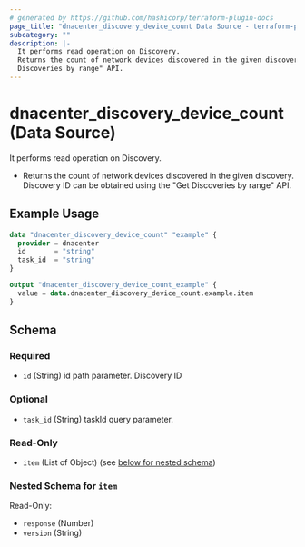 ```yaml
---
# generated by https://github.com/hashicorp/terraform-plugin-docs
page_title: "dnacenter_discovery_device_count Data Source - terraform-provider-dnacenter"
subcategory: ""
description: |-
  It performs read operation on Discovery.
  Returns the count of network devices discovered in the given discovery. Discovery ID can be obtained using the "Get
  Discoveries by range" API.
---
```


# dnacenter_discovery_device_count (Data Source)

It performs read operation on Discovery.

- Returns the count of network devices discovered in the given discovery. Discovery ID can be obtained using the "Get
Discoveries by range" API.

## Example Usage

```terraform
data "dnacenter_discovery_device_count" "example" {
  provider = dnacenter
  id       = "string"
  task_id  = "string"
}

output "dnacenter_discovery_device_count_example" {
  value = data.dnacenter_discovery_device_count.example.item
}
```

<!-- schema generated by tfplugindocs -->
## Schema

### Required

- `id` (String) id path parameter. Discovery ID

### Optional

- `task_id` (String) taskId query parameter.

### Read-Only

- `item` (List of Object) (see [below for nested schema](#nestedatt--item))

<a id="nestedatt--item"></a>
### Nested Schema for `item`

Read-Only:

- `response` (Number)
- `version` (String)
